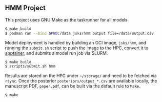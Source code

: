 HMM Project
---

This project uses GNU Make as the taskrunner for all models

```sh
$ make build
$ podman run --bind $PWD:/data jsks/hmm output file=/data/output.csv
```

Model deployment is handled by building an OCI image, `jsks/hmm`, and running the `submit.sh` script to push the image to the HPC, convert it to [apptainer](https://apptainer.org/), and submits a model run job via SLURM.


```sh
$ make build
$ scripts/submit.sh hmm
```

Results are stored on the HPC under `~/storage/` and need to be fetched via `rsync`. Once the posterior `posteriors/output_*.csv` are available locally, the manuscript PDF, `paper.pdf`, can be built via the default rule to `Make`.

```sh
$ make
```

